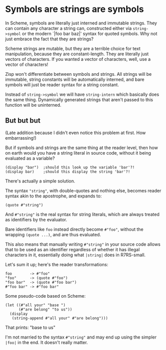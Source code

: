 # Symbols are strings are symbols

In Scheme, symbols are literally just interned and immutable strings.
They can contain any character a string can, constructed either via
`string->symbol` or the modern `|foo bar baz|' syntax for quoted
symbols.  Why not just embrace the fact that they are strings?

Scheme strings are mutable, but they are a terrible choice for text
manipulation, because they are constant-length.  They are literally
just vectors of characters.  If you wanted a vector of characters,
well, use a vector of characters!

Zisp won't differentiate between symbols and strings.  All strings
will be immutable, string constants will be automatically interned,
and bare symbols will just be reader syntax for a string constant.

Instead of `string->symbol` we will have `string-intern` which
basically does the same thing.  Dynamically generated strings that
aren't passed to this function will be uninterned.

## But but but

(Late addition because I didn't even notice this problem at first.
How embarrassing!)

But if symbols and strings are the same thing at the reader level,
then how on earth would you have a string literal in source code,
without it being evaluated as a variable?

    (display "bar")  ;should this look up the variable 'bar'?!
    (display bar)    ;should this display the string 'bar'?!

There's actually a simple solution.

The syntax `"string"`, with double-quotes and nothing else, becomes
reader syntax akin to the apostrophe, and expands to:

    (quote #"string")

And `#"string"` is the real syntax for string literals, which are
always treated as identifiers by the evaluator.

Bare identifiers like `foo` instead directly become `#"foo"`, without
the wrapping `(quote ...)`, and are thus evaluated.

This also means that manually writing `#"string"` in your source code
allows that to be used as an identifier regardless of whether it has
illegal characters in it, essentially doing what `|string|` does in
R7RS-small.

Let's sum it up; here's the reader transformations:

    foo        -> #"foo"
    "foo"      -> (quote #"foo")
    "foo bar"  -> (quote #"foo bar")
    #"foo bar" -> #"foo bar"

Some pseudo-code based on Scheme:

    (let ((#"all your" "base ")
          (#"are belong" "to us"))
      (display
       (string-append #"all your" #"are belong")))

That prints: "base to us"

I'm not married to the syntax `#"string"` and may end up using the
simpler `|foo|` in the end.  It doesn't really matter.
